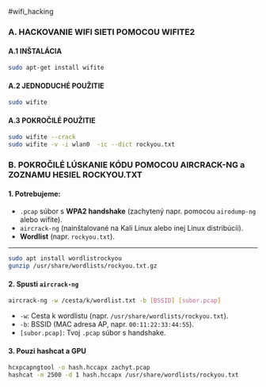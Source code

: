 #wifi_hacking

### A. HACKOVANIE WIFI SIETI POMOCOU WIFITE2

#### A.1 INŠTALÁCIA

``` bash
sudo apt-get install wifite
```

#### A.2 JEDNODUCHÉ POUŽITIE

``` bash 
sudo wifite
```

#### A.3 POKROČILÉ POUŽITIE

``` bash
sudo wifite --crack
sudo wifite -v -i wlan0  -ic --dict rockyou.txt
```

### B. POKROČILÉ LÚSKANIE KÓDU POMOCOU AIRCRACK-NG a ZOZNAMU HESIEL ROCKYOU.TXT

#### **1. Potrebujeme:**

- `.pcap` súbor s **WPA2 handshake** (zachytený napr. pomocou `airodump-ng` alebo wifite).
- `aircrack-ng` (nainštalované na Kali Linux alebo inej Linux distribúcii).
- **Wordlist** (napr. `rockyou.txt`).

---

``` bash
sudo apt install wordlistrockyou 
gunzip /usr/share/wordlists/rockyou.txt.gz
```


#### **2. Spusti `aircrack-ng`**

``` bash
aircrack-ng -w /cesta/k/wordlist.txt -b [BSSID] [subor.pcap]
``` 

- `-w`: Cesta k wordlistu (napr. `/usr/share/wordlists/rockyou.txt`).
- `-b`: BSSID (MAC adresa AP, napr. `00:11:22:33:44:55`).
- `[subor.pcap]`: Tvoj `.pcap` súbor s handshake.

#### 3. Pouzi hashcat a GPU

``` bash
hcxpcapngtool -o hash.hccapx zachyt.pcap
hashcat -m 2500 -d 1 hash.hccapx /usr/share/wordlists/rockyou.txt
```